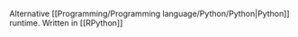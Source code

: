 Alternative [[Programming/Programming language/Python/Python|Python]] runtime.
Written in [[RPython]]